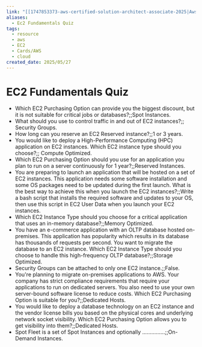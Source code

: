 ```yaml
---
link: "[[1747853373-aws-certified-solution-architect-associate-2025|Aws Certified Solution Architect Associate 2025]]"
aliases:
  - Ec2 Fundamentals Quiz
tags:
  - resource
  - aws
  - EC2
  - Cards/AWS
  - cloud
created_date: 2025/05/27
---
```

# EC2 Fundamentals Quiz
- Which EC2 Purchasing Option can provide you the biggest discount, but it is not suitable for critical jobs or databases?;;Spot Instances.
- What should you use to control traffic in and out of EC2 instances?;; Security Groups.
- How long can you reserve an EC2 Reserved instance?;;1 or 3 years.
- You would like to deploy a High-Performance Computing (HPC) application on EC2 instances. Which EC2 instance type should you choose?;; Compute Optimized.
- Which EC2 Purchasing Option should you use for an application you plan to run on a server continuously for 1 year?;;Reserved Instances.
- You are preparing to launch an application that will be hosted on a set of EC2 instances. This application needs some software installation and some OS packages need to be updated during the first launch. What is the best way to achieve this when you launch the EC2 instances?;;Write a bash script that installs the required software and updates to your OS, then use this script in EC2 User Data when you launch your EC2 instances.
- Which EC2 Instance Type should you choose for a critical application that uses an in-memory database?;;Memory Optimized.
- You have an e-commerce application with an OLTP database hosted on-premises. This application has popularity which results in its database has thousands of requests per second. You want to migrate the database to an EC2 instance. Which EC2 Instance Type should you choose to handle this high-frequency OLTP database?;;Storage Optimized.
- Security Groups can be attached to only one EC2 instance.;;False.
- You're planning to migrate on-premises applications to AWS. Your company has strict compliance requirements that require your applications to run on dedicated servers. You also need to use your own server-bound software license to reduce costs. Which EC2 Purchasing Option is suitable for you?;;Dedicated Hosts.
- You would like to deploy a database technology on an EC2 instance and the vendor license bills you based on the physical cores and underlying network socket visibility. Which EC2 Purchasing Option allows you to get visibility into them?;;Dedicated Hosts.
- Spot Fleet is a set of Spot Instances and optionally ...............;;On-Demand Instances.
